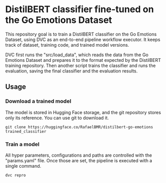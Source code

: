 # DistilBERT classifier fine-tuned on the Go Emotions Dataset

This repository goal is to train a DistilBERT classifier on the Go Emotions Dataset, using DVC as an end-to-end pipeline workflow executor. It keeps track of dataset, training code, and trained model versions.

DVC first runs the "src/load_data", which reads the data from the Go Emotions Dataset and prepares it to the format expected by the DistilBERT training repository. Then another script trains the classifier and runs the evaluation, saving the final classifier and the evaluation results.

## Usage

### Download a trained model

The model is stored in Hugging Face storage, and the git repository stores only its reference. You can use git to download it.

```
git clone https://huggingface.co/RafaelBMR/distilbert-go-emotions trained_classifier
```

### Train a model

All hyper parameters, configurations and paths are controlled with the "params.yaml" file. Once those are set, the pipeline is executed with a single command.

```
dvc repro
```